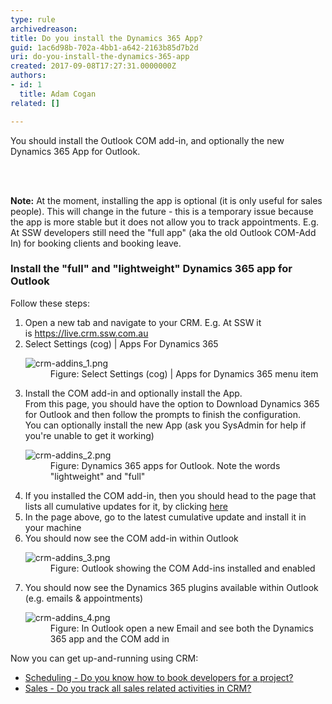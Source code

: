 ```yaml
---
type: rule
archivedreason: 
title: Do you install the Dynamics 365 App?
guid: 1ac6d98b-702a-4bb1-a642-2163b85d7b2d
uri: do-you-install-the-dynamics-365-app
created: 2017-09-08T17:27:31.0000000Z
authors:
- id: 1
  title: Adam Cogan
related: []

---
```



<p class="ssw15-rteElement-P">​You should install the Outlook COM add-in,&#160;and optionally the new Dynamics 365 App for Outlook.<br></p>
<br><excerpt class='endintro'></excerpt><br>
<p class="ssw15-rteElement-P"> 
   <b>Note&#58;</b> At the moment, installing the app is optional (it is only useful for sales people). This will change in the future - this is a temporary issue because the app is more stable but it does not allow you to track appointments. E.g. At SSW&#160;developers still&#160;need the &quot;full app&quot; (aka the old Outlook COM-Add In) for booking clients and booking leave.<br></p><h3 class="ssw15-rteElement-H3">Install the &quot;full&quot; and &quot;lightweight&quot; Dynamics 365 app for Outlook<br></h3><p class="ssw15-rteElement-P">Follow these steps&#58;<br></p><ol><li>﻿﻿﻿﻿Open a new tab and ﻿﻿﻿﻿navigate to your CRM.&#160;E.g. At SSW it is&#160;<a href="https&#58;//live.crm.ssw.com.au/" target="_blank">https&#58;//live.crm.ssw.com.au </a> <br></li><li>Select Settings (cog) | Apps For Dynamics 365<br>
      <dl class="image"><dt> <img src="/PublishingImages/crm-addins_1.png" alt="crm-addins_1.png" /> </dt><dd>Figure&#58; Select Settings (cog) | Apps for Dynamics 365 ﻿menu﻿ item</dd></dl></li><li>Install the COM add-in and optionally install the App.<br>From this page, you should have the option to Download Dynamics 365 for Outlook and then follow the prompts to finish the configuration.<br>You can optionally install the new App (ask you SysAdmin for help if you're unable to get it working)﻿<br> 
      <dl class="image"><dt> <img src="/PublishingImages/crm-addins_2.png" alt="crm-addins_2.png" /> </dt><dd>Figure&#58; Dynamics 365 apps for Outlook﻿.&#160;Note the words &quot;lightweight&quot; and &quot;full&quot; <br></dd></dl></li><li>If you installed the COM add-in, then you should head to the page that lists all cumulative updates for it, by clicking <a href="https&#58;//support.microsoft.com/en-au/help/3142345/microsoft-dynamics-365-onpremise-cumulative-updates">here</a><br></li><li>In the page above, go to the latest cumulative update and install it in your machine <br></li><li>You should now see the COM add-in within Outlook﻿<br>
      <dl class="image"><dt> <img src="/PublishingImages/crm-addins_3.png" alt="crm-addins_3.png" /> </dt><dd>Figure&#58; Outlook showing the COM Add-ins installed and enabled﻿﻿<br></dd></dl></li><li>You should now see the Dynamics 365 plugins available within Outlook﻿ (e.g. emails &amp; appointments) <br> 
      <dl class="image"><dt> <img src="/PublishingImages/crm-addins_4.png" alt="crm-addins_4.png" /> </dt><dd>Figure&#58; In Outlook open a new Email and see both the Dynamics 365 app and the COM add in<span style="color&#58;#333333;font-size&#58;13px;"> </span></dd></dl></li></ol><p>Now you can get up-and-running using CRM&#58; <br></p><ul><li><a href="/_layouts/15/FIXUPREDIRECT.ASPX?WebId=3dfc0e07-e23a-4cbb-aac2-e778b71166a2&amp;TermSetId=07da3ddf-0924-4cd2-a6d4-a4809ae20160&amp;TermId=d51b4fd0-dc73-4e51-a6fd-e2354b6add89">Scheduling - Do you know how to book developers for a project? </a><br></li><li><a href="/_layouts/15/FIXUPREDIRECT.ASPX?WebId=3dfc0e07-e23a-4cbb-aac2-e778b71166a2&amp;TermSetId=07da3ddf-0924-4cd2-a6d4-a4809ae20160&amp;TermId=aad93e59-5977-466f-8ab5-39b21fbca4dd">Sales - Do you track all sales related activities in CRM? </a><br></li></ul>


